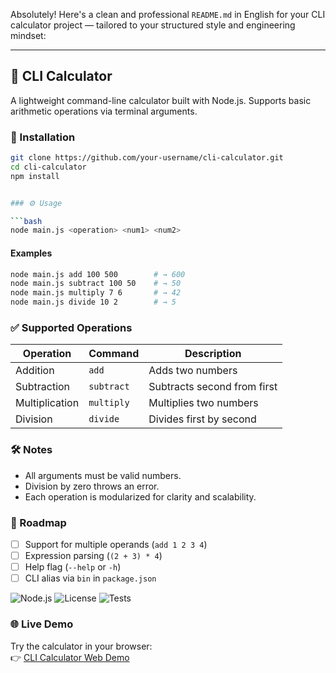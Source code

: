 Absolutely! Here's a clean and professional `README.md` in English for your CLI calculator project — tailored to your structured style and engineering mindset:

---

## 🧮 CLI Calculator

A lightweight command-line calculator built with Node.js. Supports basic arithmetic operations via terminal arguments.

### 🚀 Installation

```bash
git clone https://github.com/your-username/cli-calculator.git
cd cli-calculator
npm install


### ⚙️ Usage

```bash
node main.js <operation> <num1> <num2>
```

#### Examples

```bash
node main.js add 100 500        # → 600
node main.js subtract 100 50    # → 50
node main.js multiply 7 6       # → 42
node main.js divide 10 2        # → 5
```

### ✅ Supported Operations

| Operation   | Command     | Description                  |
|-------------|-------------|------------------------------|
| Addition    | `add`       | Adds two numbers             |
| Subtraction | `subtract`  | Subtracts second from first  |
| Multiplication | `multiply` | Multiplies two numbers     |
| Division    | `divide`    | Divides first by second      |

### 🛠 Notes

- All arguments must be valid numbers.
- Division by zero throws an error.
- Each operation is modularized for clarity and scalability.

### 📌 Roadmap

- [ ] Support for multiple operands (`add 1 2 3 4`)
- [ ] Expression parsing (`(2 + 3) * 4`)
- [ ] Help flag (`--help` or `-h`)
- [ ] CLI alias via `bin` in `package.json`

![Node.js](https://img.shields.io/badge/Node.js-18%2B-green)
![License](https://img.shields.io/badge/license-MIT-blue)
![Tests](https://img.shields.io/badge/tests-passing-brightgreen)


### 🌐 Live Demo

Try the calculator in your browser:  
👉 [CLI Calculator Web Demo](https://your-username.github.io/cli-calculator/)

